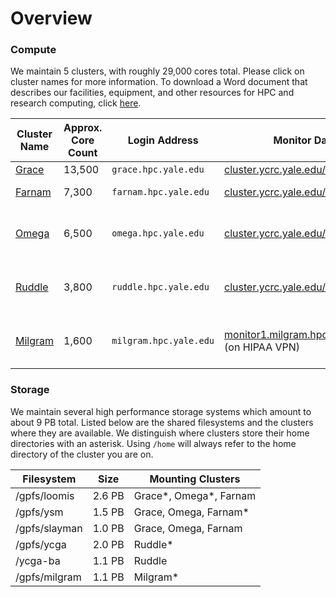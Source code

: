 # Overview

### Compute

We maintain 5 clusters, with roughly 29,000 cores total. Please click on cluster names for more information. To download a Word document that describes our facilities, equipment, and other resources for HPC and research computing, click [here](/sites/default/files/files/Facilities%20%20Equipment-YCRC%2020180705.docx).

|Cluster Name|Approx. Core Count|Login Address<img width=150/>|Monitor Dashboard|Purpose|
|--- |--- |--- |--- |--- |
|[Grace](/node/3800)|13,500|`grace.hpc.yale.edu`|[cluster.ycrc.yale.edu/grace](http://cluster.ycrc.yale.edu/grace/)|general|
|[Farnam](/node/9721)|7,300|`farnam.hpc.yale.edu`|[cluster.ycrc.yale.edu/farnam](http://cluster.ycrc.yale.edu/farnam/)|medical/life science|
|[Omega](/node/3797)|6,500|`omega.hpc.yale.edu`|[cluster.ycrc.yale.edu/omega](http://cluster.ycrc.yale.edu/omega/)|highly parallel, tightly coupled|
|[Ruddle](/node/4298)|3,800|`ruddle.hpc.yale.edu`|[cluster.ycrc.yale.edu/ruddle](http://cluster.ycrc.yale.edu/ruddle/)|[Yale Center for Genome Analysis](http://ycga.yale.edu/)|
|[Milgram](/node/4451)|1,600|`milgram.hpc.yale.edu`|[monitor1.milgram.hpc.yale.internal:4001](http://monitor1.milgram.hpc.yale.internal:4001) (on HIPAA VPN)|Psychology dept. HIPAA cluster|


### Storage

We maintain several high performance storage systems which amount to about 9 PB total. Listed below are the shared filesystems and the clusters where they are available. We distinguish where clusters store their home directories with an asterisk. Using `/home` will always refer to the home directory of the cluster you are on.

|Filesystem|Size|Mounting Clusters|
|--- |--- |--- |
|/gpfs/loomis|2.6 PB|Grace*, Omega*, Farnam|
|/gpfs/ysm|1.5 PB|Grace, Omega, Farnam*|
|/gpfs/slayman|1.0 PB|Grace, Omega, Farnam|
|/gpfs/ycga|2.0 PB|Ruddle*|
|/ycga-ba|1.1 PB|Ruddle|
|/gpfs/milgram|1.1 PB|Milgram*|
